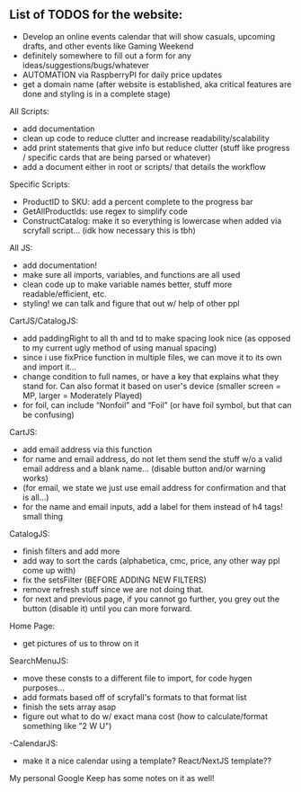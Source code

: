 ## List of TODOS for the website:

- Develop an online events calendar that will show casuals, upcoming drafts, and other events like Gaming Weekend
- definitely somewhere to fill out a form for any ideas/suggestions/bugs/whatever
- AUTOMATION via RaspberryPI for daily price updates
- get a domain name (after website is established, aka critical features are done and styling is in a complete stage)

All Scripts:
- add documentation
- clean up code to reduce clutter and increase readability/scalability
- add print statements that give info but reduce clutter (stuff like progress / specific cards that are being parsed or whatever)
- add a document either in root or scripts/ that details the workflow 

Specific Scripts:
- ProductID to SKU: add a percent complete to the progress bar
- GetAllProductIds: use regex to simplify code
- ConstructCatalog: make it so everything is lowercase when added via scryfall script…  (idk how necessary this is tbh)

All JS: 
- add documentation!
- make sure all imports, variables, and functions are all used 
- clean code up to make variable names better, stuff more readable/efficient, etc.
- styling! we can talk and figure that out w/ help of other ppl

CartJS/CatalogJS:
- add paddingRight to all th and td to make spacing look nice (as opposed to my current ugly method of using manual spacing)
- since i use fixPrice function in multiple files, we can move it to its own and import it...
- change condition to full names, or have a key that explains what they stand for. Can also format it based on user's device (smaller screen = MP, larger = Moderately Played)
- for foil, can include “Nonfoil” and “Foil” (or have foil symbol, but that can be confusing)

CartJS:
- add email address via this function
- for name and email address, do not let them send the stuff w/o a valid email address and a blank name... (disable button and/or warning works)
- (for email, we state we just use email address for confirmation and that is all...)
- for the name and email inputs, add a label for them instead of h4 tags! small thing

CatalogJS:
- finish filters and add more
- add way to sort the cards (alphabetica, cmc, price, any other way ppl come up with)
- fix the setsFilter (BEFORE ADDING NEW FILTERS)
- remove refresh stuff since we are not doing that.
- for next and previous page, if you cannot go further, you grey out the button (disable it) until you can more forward.

Home Page:
- get pictures of us to throw on it

SearchMenuJS:
- move these consts to a different file to import, for code hygen purposes...
- add formats based off of scryfall's formats to that format list
- finish the sets array asap
- figure out what to do w/ exact mana cost (how to calculate/format something like "2 W U")

-CalendarJS:
- make it a nice calendar using a template? React/NextJS template??

My personal Google Keep has some notes on it as well!